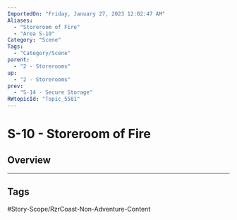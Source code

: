 ```yaml
---
ImportedOn: "Friday, January 27, 2023 12:02:47 AM"
Aliases:
  - "Storeroom of Fire"
  - "Area S-10"
Category: "Scene"
Tags:
  - "Category/Scene"
parent:
  - "2 - Storerooms"
up:
  - "2 - Storerooms"
prev:
  - "S-14 - Secure Storage"
RWtopicId: "Topic_5581"
---
```

# S-10 - Storeroom of Fire
## Overview

---
## Tags
#Story-Scope/RzrCoast-Non-Adventure-Content

